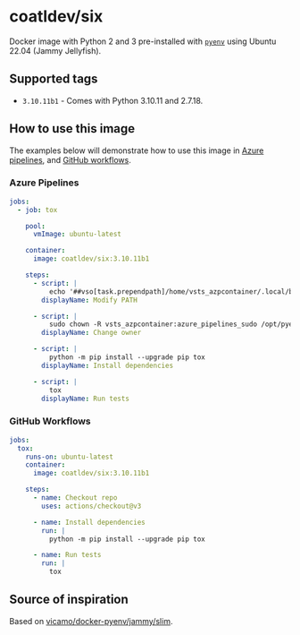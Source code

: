 # coatldev/six

Docker image with Python 2 and 3 pre-installed with [`pyenv`] using Ubuntu 22.04 (Jammy Jellyfish).

## Supported tags

- `3.10.11b1` - Comes with Python 3.10.11 and 2.7.18.

## How to use this image

The examples below will demonstrate how to use this image in [Azure pipelines], and [GitHub workflows].

### Azure Pipelines

```yml
jobs:
  - job: tox

    pool:
      vmImage: ubuntu-latest

    container:
      image: coatldev/six:3.10.11b1

    steps:
      - script: |
          echo '##vso[task.prependpath]/home/vsts_azpcontainer/.local/bin'
        displayName: Modify PATH

      - script: |
          sudo chown -R vsts_azpcontainer:azure_pipelines_sudo /opt/pyenv
        displayName: Change owner

      - script: |
          python -m pip install --upgrade pip tox
        displayName: Install dependencies

      - script: |
          tox
        displayName: Run tests
```

### GitHub Workflows

```yml
jobs:
  tox:
    runs-on: ubuntu-latest
    container:
      image: coatldev/six:3.10.11b1

    steps:
      - name: Checkout repo
        uses: actions/checkout@v3

      - name: Install dependencies
        run: |
          python -m pip install --upgrade pip tox

      - name: Run tests
        run: |
          tox
```

## Source of inspiration

Based on [vicamo/docker-pyenv/jammy/slim].

[`pyenv`]: https://github.com/pyenv/pyenv
[Azure pipelines]: https://learn.microsoft.com/en-us/azure/devops/pipelines/yaml-schema/jobs-job-container?view=azure-pipelines
[GitHub workflows]: https://docs.github.com/en/actions/using-jobs/running-jobs-in-a-container
[vicamo/docker-pyenv/jammy/slim]: https://github.com/vicamo/docker-pyenv/blob/259cc288f846c07dee6d8ed7790cf86be4aaa3d1/jammy/slim/Dockerfile
